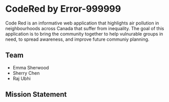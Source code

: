 # CodeRed by Error-999999

Code Red is an informative web application that highlights air pollution in neighbourhoods across Canada that suffer from inequality. The goal of this application is to bring the community together to help vulnurable groups in need, to spread awareness, and improve future communiy planning.  

## Team
* Emma Sherwood 
* Sherry Chen
* Raj Ubhi 

## Mission Statement 
